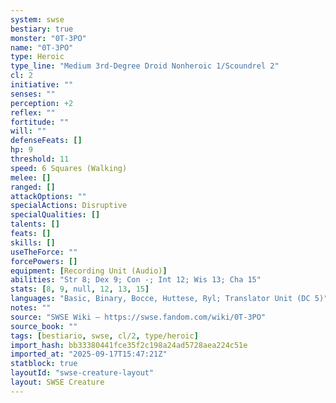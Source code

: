 ```yaml
---
system: swse
bestiary: true
monster: "0T-3PO"
name: "0T-3PO"
type: Heroic
type_line: "Medium 3rd-Degree Droid Nonheroic 1/Scoundrel 2"
cl: 2
initiative: ""
senses: ""
perception: +2
reflex: ""
fortitude: ""
will: ""
defenseFeats: []
hp: 9
threshold: 11
speed: 6 Squares (Walking)
melee: []
ranged: []
attackOptions: ""
specialActions: Disruptive
specialQualities: []
talents: []
feats: []
skills: []
useTheForce: ""
forcePowers: []
equipment: [Recording Unit (Audio)]
abilities: "Str 8; Dex 9; Con -; Int 12; Wis 13; Cha 15"
stats: [8, 9, null, 12, 13, 15]
languages: "Basic, Binary, Bocce, Huttese, Ryl; Translator Unit (DC 5)"
notes: ""
source: "SWSE Wiki – https://swse.fandom.com/wiki/0T-3PO"
source_book: ""
tags: [bestiario, swse, cl/2, type/heroic]
import_hash: bb33380441fce35f2c198a24ad5728aea224c51e
imported_at: "2025-09-17T15:47:21Z"
statblock: true
layoutId: "swse-creature-layout"
layout: SWSE Creature
---
```

